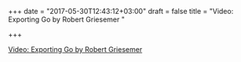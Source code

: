 +++
date = "2017-05-30T12:43:12+03:00"
draft = false
title = "Video: Exporting Go by Robert Griesemer "

+++

<p><a href="https://golangnews.com/stories/2278-video-exporting-go-by-robert-griesemer-gopherconsg">Video: Exporting Go by Robert Griesemer </a></p>